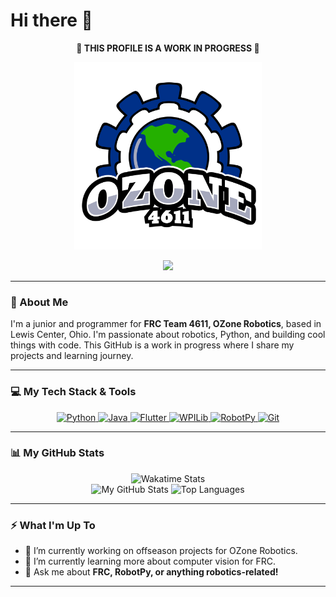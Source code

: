 # Hi there 👋
<p align="center">
  <strong>🚧 THIS PROFILE IS A WORK IN PROGRESS 🚧</strong>
</p>

<p align="center">
  <img src="./main_col.png" alt="OZone Robotics Logo" width="300"/>
</p>

<p align="center">
  <img src="https://readme-typing-svg.herokuapp.com?font=Fira+Code&size=22&color=00A95C&center=true&vCenter=true&width=435&lines=Student+Programmer;FRC+Team+4611+-+OZone+Robotics;RobotPy+%26+Flutter+Developer;Always+building+something+new...;...never+finished+anything"/>
</p>

---

### 🤖 About Me

I'm a junior and programmer for **FRC Team 4611, OZone Robotics**, based in Lewis Center, Ohio. I'm passionate about robotics, Python, and building cool things with code. This GitHub is a work in progress where I share my projects and learning journey.

---

### 💻 My Tech Stack & Tools

<p align="center">
  <a href="https://www.python.org" target="_blank"> <img src="https://img.shields.io/badge/Python-3776AB?style=for-the-badge&logo=python&logoColor=white" alt="Python"/> </a>
  <a href="https://www.java.com" target="_blank"> <img src="https://img.shields.io/badge/Java-ED8B00?style=for-the-badge&logo=java&logoColor=white" alt="Java"/> </a>
  <a href="https://flutter.dev" target="_blank"> <img src="https://img.shields.io/badge/Flutter-02569B?style=for-the-badge&logo=flutter&logoColor=white" alt="Flutter"/> </a>
  <a href="https://docs.wpilib.org/" target="_blank"> <img src="https://img.shields.io/badge/WPILib-0066B3?style=for-the-badge&logo=cplusplus&logoColor=white" alt="WPILib"/> </a>
  <a href="https://robotpy.readthedocs.io/" target="_blank"> <img src="https://img.shields.io/badge/RobotPy-E5732F?style=for-the-badge&logo=python&logoColor=white" alt="RobotPy"/> </a>
  <a href="https://git-scm.com/" target="_blank"> <img src="https://img.shields.io/badge/GIT-E44C30?style=for-the-badge&logo=git&logoColor=white" alt="Git"/> </a>
</p>

---

### 📊 My GitHub Stats

<p align="center">
  <img src="https://github-readme-stats.hackclub.dev/api/wakatime?username=945&api_domain=hackatime.hackclub.com&&custom_title=Hackatime+Stats&layout=compact&cache_seconds=0&langs_count=8&theme=dark" alt="Wakatime Stats"/>
  <br/>
  <img src="https://github-readme-stats.vercel.app/api?username=PRODOFFICAL&show_icons=true&theme=darcula&include_all_commits=true&count_private=true" alt="My GitHub Stats"/>
  <img src="https://github-readme-stats.vercel.app/api/top-langs/?username=PRODOFFICAL&layout=compact&theme=darcula" alt="Top Languages"/>
</p>

---

### ⚡ What I'm Up To

- 🔭 I’m currently working on offseason projects for OZone Robotics.
- 🌱 I’m currently learning more about computer vision for FRC.
- 💬 Ask me about **FRC, RobotPy, or anything robotics-related!**

---


